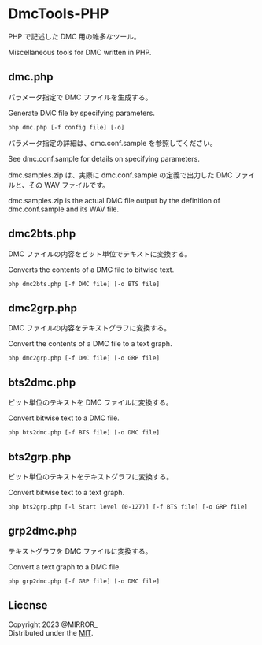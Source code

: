 # DmcTools-PHP

PHP で記述した DMC 用の雑多なツール。

Miscellaneous tools for DMC written in PHP.


## dmc.php

パラメータ指定で DMC ファイルを生成する。

Generate DMC file by specifying parameters.

~~~
php dmc.php [-f config file] [-o]
~~~

パラメータ指定の詳細は、dmc.conf.sample を参照してください。

See dmc.conf.sample for details on specifying parameters.

dmc.samples.zip は、実際に dmc.conf.sample の定義で出力した DMC ファイルと、その WAV ファイルです。

dmc.samples.zip is the actual DMC file output by the definition of dmc.conf.sample and its WAV file.

## dmc2bts.php

DMC ファイルの内容をビット単位でテキストに変換する。

Converts the contents of a DMC file to bitwise text.

~~~
php dmc2bts.php [-f DMC file] [-o BTS file]
~~~


## dmc2grp.php

DMC ファイルの内容をテキストグラフに変換する。

Convert the contents of a DMC file to a text graph.

~~~
php dmc2grp.php [-f DMC file] [-o GRP file]
~~~


## bts2dmc.php

ビット単位のテキストを DMC ファイルに変換する。

Convert bitwise text to a DMC file.

~~~
php bts2dmc.php [-f BTS file] [-o DMC file]
~~~


## bts2grp.php

ビット単位のテキストをテキストグラフに変換する。

Convert bitwise text to a text graph.

~~~
php bts2grp.php [-l Start level (0-127)] [-f BTS file] [-o GRP file]
~~~


## grp2dmc.php

テキストグラフを DMC ファイルに変換する。

Convert a text graph to a DMC file.

~~~
php grp2dmc.php [-f GRP file] [-o DMC file]
~~~


## License
Copyright 2023 @MIRROR_  
Distributed under the [MIT].  

[MIT]: http://www.opensource.org/licenses/mit-license.php "MIT License"
